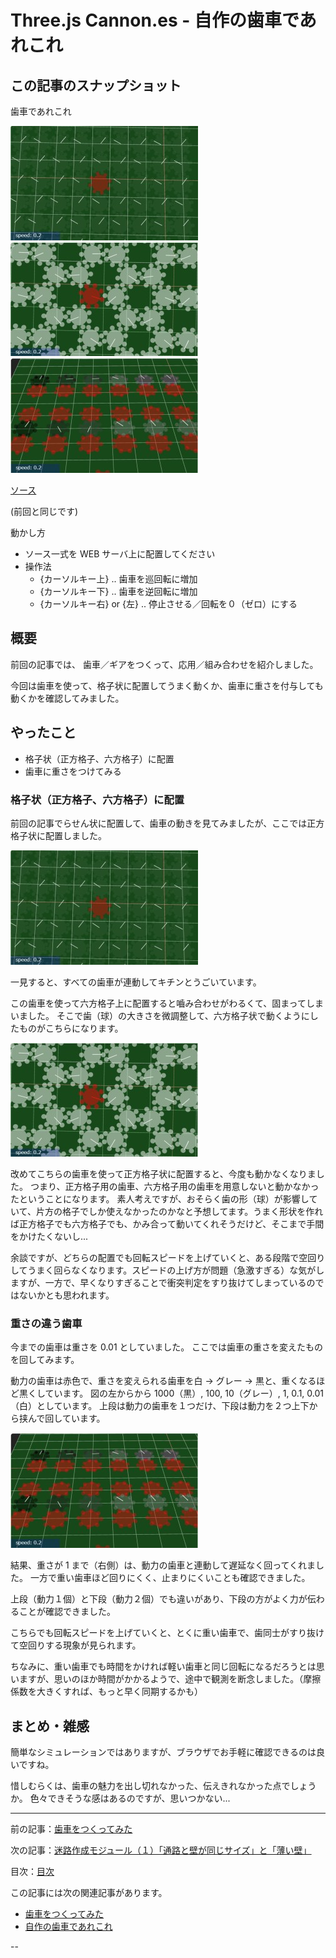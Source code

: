 # Three.js Cannon.es - 自作の歯車であれこれ

## この記事のスナップショット

歯車であれこれ

![](043/pic/043_ss_60.jpg)
![](043/pic/043_ss_80.jpg)
![](043/pic/043_ss_50.jpg)

[ソース](043/)

(前回と同じです)

動かし方

- ソース一式を WEB サーバ上に配置してください
- 操作法
  - {カーソルキー上}    .. 歯車を巡回転に増加
  - {カーソルキー下}    .. 歯車を逆回転に増加
  - {カーソルキー右} or {左}  .. 停止させる／回転を０（ゼロ）にする

## 概要

前回の記事では、
歯車／ギアをつくって、応用／組み合わせを紹介しました。

今回は歯車を使って、格子状に配置してうまく動くか、歯車に重さを付与しても動くかを確認してみました。

## やったこと

- 格子状（正方格子、六方格子）に配置
- 歯車に重さをつけてみる

### 格子状（正方格子、六方格子）に配置

前回の記事でらせん状に配置して、歯車の動きを見てみましたが、ここでは正方格子状に配置しました。

![](043/pic/043_ss_60.jpg)

一見すると、すべての歯車が連動してキチンとうごいています。

この歯車を使って六方格子上に配置すると嚙み合わせがわるくて、固まってしまいました。
そこで歯（球）の大きさを微調整して、六方格子状で動くようにしたものがこちらになります。

![](043/pic/043_ss_80.jpg)

改めてこちらの歯車を使って正方格子状に配置すると、今度も動かなくなりました。
つまり、正方格子用の歯車、六方格子用の歯車を用意しないと動かなかったということになります。
素人考えですが、おそらく歯の形（球）が影響していて、片方の格子でしか使えなかったのかなと予想してます。うまく形状を作れば正方格子でも六方格子でも、かみ合って動いてくれそうだけど、そこまで手間をかけたくないし...

余談ですが、どちらの配置でも回転スピードを上げていくと、ある段階で空回りしてうまく回らなくなります。スピードの上げ方が問題（急激すぎる）な気がしますが、一方で、早くなりすぎることで衝突判定をすり抜けてしまっているのではないかとも思われます。

### 重さの違う歯車

今までの歯車は重さを 0.01 としていました。
ここでは歯車の重さを変えたものを回してみます。

動力の歯車は赤色で、重さを変えられる歯車を白 → グレー → 黒と、重くなるほど黒くしています。
図の左からから 1000（黒）, 100, 10（グレー）, 1, 0.1, 0.01（白）としています。
上段は動力の歯車を１つだけ、下段は動力を２つ上下から挟んで回しています。

![](043/pic/043_ss_50.jpg)

結果、重さが 1 まで（右側）は、動力の歯車と連動して遅延なく回ってくれました。
一方で重い歯車ほど回りにくく、止まりにくいことも確認できました。

上段（動力１個）と下段（動力２個）でも違いがあり、下段の方がよく力が伝わることが確認できました。

こちらでも回転スピードを上げていくと、とくに重い歯車で、歯同士がすり抜けて空回りする現象が見られます。

ちなみに、重い歯車でも時間をかければ軽い歯車と同じ回転になるだろうとは思いますが、思いのほか時間がかかるようで、途中で観測を断念しました。（摩擦係数を大きくすれば、もっと早く同期するかも）

## まとめ・雑感

簡単なシミュレーションではありますが、ブラウザでお手軽に確認できるのは良いですね。

惜しむらくは、歯車の魅力を出し切れなかった、伝えきれなかった点でしょうか。
色々できそうな感はあるのですが、思いつかない...

------------------------------------------------------------

前の記事：[歯車をつくってみた](043.md)

次の記事：[迷路作成モジュール（１）「通路と壁が同じサイズ」と「薄い壁」](046.md)


目次：[目次](000.md)

この記事には次の関連記事があります。

- [歯車をつくってみた](043.md)
- [自作の歯車であれこれ](044.md)

--